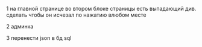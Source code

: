 1 на главной странице во втором блоке страницы есть выпадающий див. сделать
чтобы он исчезал по нажатию влюбом месте

2 админка

3 перенести json в бд sql
